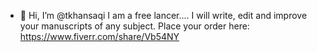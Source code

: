 - 👋 Hi, I’m @tkhansaqi
I am a free lancer.... I will write, edit and improve your manuscripts of any subject.
Place your order here:
https://www.fiverr.com/share/Vb54NY

